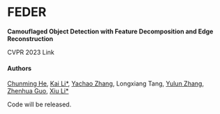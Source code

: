 # FEDER
**Camouflaged Object Detection with Feature Decomposition and Edge Reconstruction**  

CVPR 2023  Link

#### Authors
[Chunming He](https://scholar.google.com/citations?hl=en&user=m0aEH2YAAAAJ), [Kai Li*](http://kailigo.github.io/), [Yachao Zhang](https://yachao-zhang.github.io/), Longxiang Tang, [Yulun Zhang](https://yulunzhang.com/), [Zhenhua Guo](https://scholar.google.com/citations?user=dbR6bD0AAAAJ&hl=en), [Xiu Li*](https://scholar.google.com/citations?user=Xrh1OIUAAAAJ&hl=en)

Code will be released.
